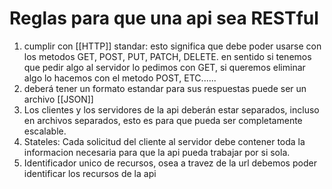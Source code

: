 # Reglas para que una api sea RESTful
1. cumplir con [[HTTP]] standar: esto significa que debe poder usarse con los metodos GET, POST, PUT, PATCH, DELETE. en sentido si tenemos que pedir algo al servidor lo pedimos con GET, si queremos eliminar algo lo hacemos con el metodo POST, ETC......
2. deberá tener un formato estandar para sus respuestas puede ser un archivo [[JSON]]
3. Los clientes  y los servidores de la api deberán estar separados, incluso en archivos separados, esto es para que pueda ser completamente escalable.
4. Stateles: Cada solicitud del cliente al servidor debe contener toda la informacion necesaria para que la api pueda trabajar por si sola.
5. Identificador unico de recursos, osea a travez de la url debemos poder identificar los recursos de la api 